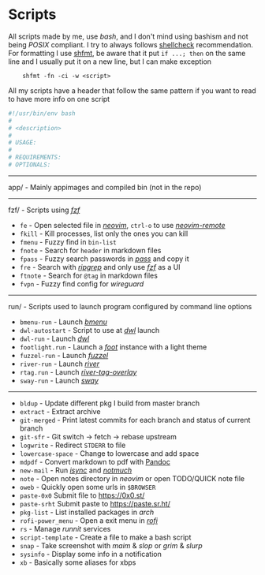 # Scripts

All scripts made by me, use _bash_, and I don't mind using bashism and not
being _POSIX_ compliant. I try to always follows [shellcheck][]
recommendation. For formatting I use [shfmt][], be aware that it put `if
...; then` on the same line and I usually put it on a new line, but I
can make exception

        shfmt -fn -ci -w <script>

All my scripts have a header that follow the same pattern if you want to
read to have more info on one script

```bash
#!/usr/bin/env bash
#
# <description>
#
# USAGE:
#
# REQUIREMENTS:
# OPTIONALS:
```

[shellcheck]: https://www.shellcheck.net/
[shfmt]: https://github.com/mvdan/sh

---

app/ - Mainly appimages and compiled bin (not in the repo)

---

fzf/ - Scripts using _[fzf][]_

-   `fe` - Open selected file in _[neovim][]_, `ctrl-o` to use
    _[neovim-remote][]_
-   `fkill` - Kill processes, list only the ones you can kill
-   `fmenu` - Fuzzy find in `bin-list`
-   `fnote` - Search for `header` in markdown files
-   `fpass` - Fuzzy search passwords in _[pass][]_ and copy it
-   `fre` - Search with _[ripgrep][]_ and only use _[fzf][]_ as a UI
-   `ftnote` - Search for `@tag` in markdown files
-   `fvpn` - Fuzzy find config for _wireguard_

[fzf]: https://github.com/junegunn/fzf
[neovim]: https://github.com/neovim/neovim
[neovim-remote]: https://github.com/mhinz/neovim-remote
[pass]: https://www.passwordstore.org/
[ripgrep]: https://github.com/BurntSushi/ripgrep

---

run/ - Scripts used to launch program configured by command line options

-   `bmenu-run` - Launch _[bmenu][]_
-   `dwl-autostart` - Script to use at _[dwl][]_ launch
-   `dwl-run` - Launch _[dwl][]_
-   `footlight.run` - Launch a _[foot][]_ instance with a light theme
-   `fuzzel-run` - Launch _[fuzzel][]_
-   `river-run` - Launch _[river][]_
-   `rtag.run` - Launch _[river-tag-overlay][]_
-   `sway-run` - Launch _[sway][]_

[bmenu]: https://github.com/Cloudef/bemenu
[dwl]: https://github.com/djpohly/dwl
[foot]: https://codeberg.org/dnkl/foot
[fuzzel]: https://codeberg.org/dnkl/fuzzel
[river]: https://github.com/ifreund/river
[river-tag-overlay]: https://git.sr.ht/~leon_plickat/river-tag-overlay
[sway]: https://github.com/swaywm/sway

---

-   `bldup` - Update different pkg I build from master branch
-   `extract` - Extract archive
-   `git-merged` - Print latest commits for each branch and status of current branch
-   `git-sfr` - Git switch -> fetch -> rebase upstream
-   `logwrite` - Redirect `STDERR` to file
-   `lowercase-space` - Change to lowercase and add space
-   `mdpdf` - Convert markdown to pdf with [Pandoc][]
-   `new-mail` - Run _[isync][]_ and _[notmuch][]_
-   `note` - Open notes directory in _neovim_ or open TODO/QUICK note file
-   `oweb` - Quickly open some urls in `$BROWSER`
-   `paste-0x0` Submit file to https://0x0.st/
-   `paste-srht` Submit paste to https://paste.sr.ht/
-   `pkg-list` - List installed packages in _arch_
-   `rofi-power_menu` - Open a exit menu in _[rofi][]_
-   `rs` - Manage _runnit_ services
-   `script-template` - Create a file to make a bash script
-   `snap` - Take screenshot with _maim_ & _slop_ or _grim_ & _slurp_
-   `sysinfo` - Display some info in a notification
-   `xb` - Basically some aliases for xbps

[pandoc]: https://github.com/jgm/pandoc
[isync]: https://isync.sourceforge.io/
[notmuch]: https://notmuchmail.org/
[rofi]: https://github.com/davatorium/rofi
